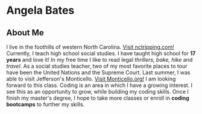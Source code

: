 # Angela Bates

## About Me
I live in the foothills of western North Carolina. <a href="https://www.nctripping.com/western-north-carolina/"> Visit nctripping.com!</a>  Currently, I teach  high school social studies. I have taught high school for <b>17 years</b> and love it!  In my free time I like to read legal <i>thrillers, bake, hike </i> and <i>travel</i>. As a social studies teacher, two of my most favorite places to tour have been the United Nations and the Supreme Court.  Last summer, I was able to visit Jefferson's Monticello.  <a href="https://www.monticello.org/">Visit Monticello.org!</a>  I am looking forward to this class.  Coding is an area in which I have a growing interest. I see this as an opportunity to grow, while building my coding skills. Once I finish my master's degree, I hope to take more classes or enroll in <b>coding bootcamps</b> to further my skills.